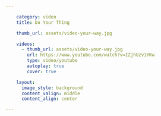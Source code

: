 ```yaml
---

    category: video
    title: Do Your Thing

    thumb_url: assets/video-your-way.jpg

    videos:
      - thumb_url: assets/video-your-way.jpg
        url: https://www.youtube.com/watch?v=IZjhUzv1YKw
        type: video/youtube
        autoplay: true
        cover: true

    layout:
      image_style: background
      content_valign: middle
      content_align: center

---
```

